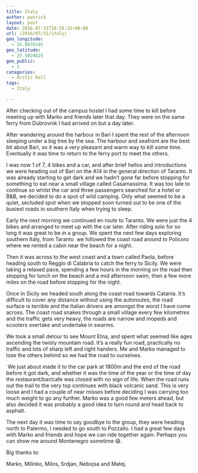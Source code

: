 ```yaml
---
title: Italy 
author: patrick
layout: post
date: 2016-07-31T16:55:31+00:00
url: /2016/07/31/italy/
geo_longitude:
  - 15.0878345
geo_latitude:
  - 37.5024825
geo_public:
  - 1
categories:
  - Arctic Roll
tags:
  - Italy

---
```

After checking out of the campus hostel I had some time to kill before meeting up with Marko and friends later that day. They were on the same ferry from Dubrovnik I had arrived on but a day later.&nbsp;

After wandering around the harbour in Bari I spent the rest of the afternoon sleeping under a big tree by the sea. The harbour and seafront are the best bit about Bari, so it was a very pleasant and warm way to kill some time. Eventually it was time to return to the ferry port to meet the others.&nbsp;

I was now 1 of 7, 4 bikes and a car, and after brief hellos and introductions we were heading out of Bari on the A14 in the general direction of Taranto. It was already starting to get dark and we hadn&#8217;t gone far before stopping for something to eat near a small village called Casamassima. It was too late to continue so whilst the car and three passengers searched for a hotel or B&B, we decided to do a spot of wild camping. Only what seemed to be a quiet, secluded spot when we stopped soon turned out to be one of the busiest roads in southern Italy when trying to sleep.

Early the next morning we continued en route to Taranto. We were just the 4 bikes and arranged to meet up with the car later. After riding solo for so long it was great to be in a group. We spent the next few days exploring southern Italy, from Taranto &nbsp;we followed the coast road around to Policoro where we rented a cabin near the beach for a night.&nbsp;

Then it was across to the west coast and a town called Paola, before heading south to Reggio di Calabria to catch the ferry to Sicily. We were taking a relaxed pace, spending a few hours in the morning on the road then stopping for lunch on the beach and a mid afternoon swim, then a few more miles on the road before stopping for the night.

Once in Sicily we headed south along the coast road towards Catania. It&#8217;s difficult to cover any distance without using the autoroutes, the road surface is terrible and the Italian drivers are amongst the worst I have come across. The coast road snakes through a small village every few kilometres and the traffic gets very heavy, the roads are narrow and mopeds and scooters overtake and undertake in swarms.

We took a small detour to see Mount Etna, and spent what seemed like ages ascending the twisty mountain road. It&#8217;s a really fun road, practically no traffic and lots of sharp left and right handers. Me and Marko managed to lose the others behind so we had the road to ourselves.&nbsp;

&nbsp;We just about made it to the car park at 1800m and the end of the road before it got dark, and whether it was the time of the year or the time of day the restaurant/bar/cafe was closed with no sign of life. When the road runs out the trail to the very top continues with black volcanic sand. This is very loose and I had a couple of near misses before deciding I was carrying too much weight to go any further. Marko was a good few meters ahead, but also decided it was probably a good idea to turn round and head back to asphalt.&nbsp;

The next day it was time to say goodbye to the group, they were heading north to Palermo, I needed to go south to Pozzallo. I had a great few days with Marko and friends and hope we can ride together again. Perhaps you can show me around Montenegro sometime 😄.&nbsp;

Big thanks to:

Marko, Milinko, Milos, Srdjan, Nebojsa and Matej.&nbsp;